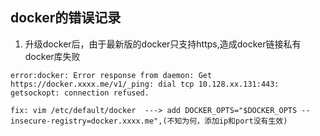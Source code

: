 ## docker的错误记录


1. 升级docker后，由于最新版的docker只支持https,造成docker链接私有docker库失败
```
error:docker: Error response from daemon: Get https://docker.xxxx.me/v1/_ping: dial tcp 10.128.xx.131:443: getsockopt: connection refused.

fix: vim /etc/default/docker  ---> add DOCKER_OPTS="$DOCKER_OPTS --insecure-registry=docker.xxxx.me",(不知为何，添加ip和port没有生效)
```

